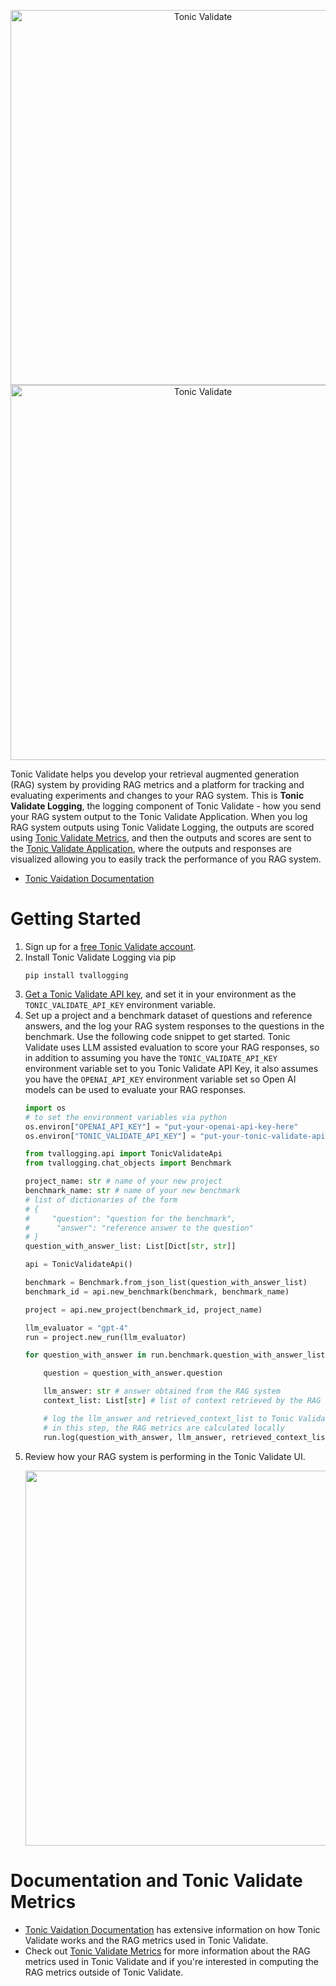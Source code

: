 <p align="center">
  <img src="./README_images/tonic-validate-dark.svg#gh-dark-mode-only" width="600" alt="Tonic Validate" />
  <img src="./README_images/tonic-validate-light.svg#gh-light-mode-only" width="600" alt="Tonic Validate" />
</p>

Tonic Validate helps you develop your retrieval augmented generation (RAG) system by providing RAG metrics and a platform for tracking and evaluating experiments and changes to your RAG system. This is **Tonic Validate Logging**, the logging component of Tonic Validate - how you send your RAG system output to the Tonic Validate Application. When you log RAG system outputs using Tonic Validate Logging, the outputs are scored using [Tonic Validate Metrics](https://github.com/TonicAI/tvalmetrics), and then the outputs and scores are sent to the [Tonic Validate Application](https://validate.tonic.ai), where the outputs and responses are visualized allowing you to easily track the performance of you RAG system.

*  [Tonic Vaidation Documentation](https://docs.tonic.ai/validate/)

# Getting Started

1. Sign up for a [free Tonic Validate account](https://validate.tonic.ai/signup).
2. Install Tonic Validate Logging via pip
   ```
   pip install tvallogging
   ```
3. [Get a Tonic Validate API key](https://docs.tonic.ai/validate/getting-started-with-tonic-validate/tonic-validate-obtain-sdk-access-token), and set it in your environment as the `TONIC_VALIDATE_API_KEY` environment variable.
4. Set up a project and a benchmark dataset of questions and reference answers, and the log your RAG system responses to the questions in the benchmark. Use the following code snippet to get started. Tonic Validate uses LLM assisted evaluation to score your RAG responses, so in addition to assuming you have the `TONIC_VALIDATE_API_KEY` environment variable set to you Tonic Validate API Key, it also assumes you have the `OPENAI_API_KEY` environment variable set so Open AI models can be used to evaluate your RAG responses.
   ```python
   import os
   # to set the environment variables via python
   os.environ["OPENAI_API_KEY"] = "put-your-openai-api-key-here"
   os.environ["TONIC_VALIDATE_API_KEY"] = "put-your-tonic-validate-api-key-here"
   
   from tvallogging.api import TonicValidateApi
   from tvallogging.chat_objects import Benchmark
   
   project_name: str # name of your new project
   benchmark_name: str # name of your new benchmark
   # list of dictionaries of the form
   # {
   #     "question": "question for the benchmark",
   #      "answer": "reference answer to the question"
   # }
   question_with_answer_list: List[Dict[str, str]]
   
   api = TonicValidateApi()
   
   benchmark = Benchmark.from_json_list(question_with_answer_list)
   benchmark_id = api.new_benchmark(benchmark, benchmark_name)
   
   project = api.new_project(benchmark_id, project_name)
   
   llm_evaluator = "gpt-4"
   run = project.new_run(llm_evaluator)
   
   for question_with_answer in run.benchmark.question_with_answer_list:
   
       question = question_with_answer.question
   
       llm_answer: str # answer obtained from the RAG system
       context_list: List[str] # list of context retrieved by the RAG system
   
       # log the llm_answer and retrieved_context_list to Tonic Validate
       # in this step, the RAG metrics are calculated locally
       run.log(question_with_answer, llm_answer, retrieved_context_list)
   ```
5. Review how your RAG system is performing in the Tonic Validate UI.
   <p align="center">
     <img src="./README_images/project_page_overall_score_chart.png" width="600"/>
   </p>

# Documentation and Tonic Validate Metrics

* [Tonic Vaidation Documentation](https://docs.tonic.ai/validate/) has extensive information on how Tonic Validate works and the RAG metrics used in Tonic Validate.
* Check out [Tonic Validate Metrics](https://github.com/TonicAI/tvalmetrics) for more information about the RAG metrics used in Tonic Validate and if you're interested in computing the RAG metrics outside of Tonic Validate.
